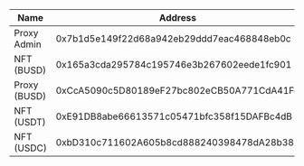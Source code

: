 | Name  | Address |
|---|---|
| Proxy Admin  | 0x7b1d5e149f22d68a942eb29ddd7eac468848eb0c  |
| NFT (BUSD)  |  0x165a3cda295784c195746e3b267602eede1fc901 |
| Proxy (BUSD)  | 0xCcA5090c5D80189eF27bc802eCB50A771CdA41Fc  |
| NFT (USDT)  |  0xE91DB8abe66613571c05471bfc358f15DAFBc4dB |
| NFT (USDC)  |  0xbD310c711602A605b8cd888240398478dA28b387 |
